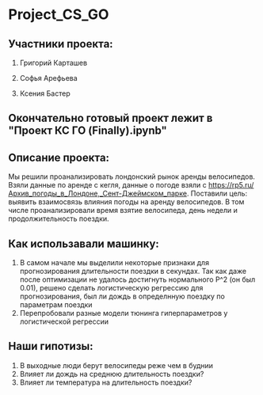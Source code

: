 # Project_CS_GO
## Участники проекта: 
1) Григорий Карташев 

2) Софья Арефьева 

3) Ксения Бастер 

## Окончательно готовый проект лежит в "Проект КС ГО (Finally).ipynb"

## Описание проекта: 
Мы решили проанализировать лондонский рынок аренды велосипедов. Взяли данные по аренде с кегля, данные о погоде взяли с https://rp5.ru/Архив_погоды_в_Лондоне,_Сент-Джеймском_парке. Поставили цель: выявить взаимосвязь влияния погоды на аренду велосипедов. В том числе проанализировали время взятие велосипеда, день недели и продолжительность поездки. 

## Как использавали машинку:
1. В самом начале мы выделили некоторые признаки для прогнозирования длительности поездки в секундах. Так как даже после оптимизации не удалось достигнуть нормального Р^2 (он был 0.01), решено сделать логистическую регрессию для прогнозирования, был ли дождь в определнную поездку по параметрам поездки
2. Перепробовали разные модели тюнинга гиперпараметров у логистической регрессии

## Наши гипотизы: 
1) В выходные люди берут велосипеды реже чем в буднии
2) Влияет ли дождь на среднюю длительность поездки?
3) Влияет ли температура на длительность поездки?




